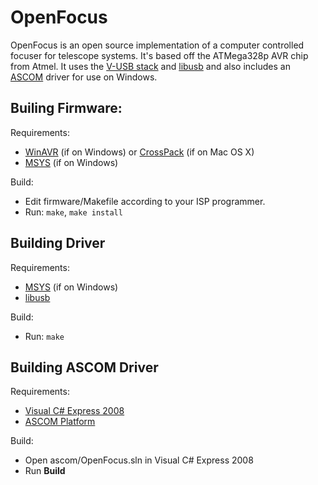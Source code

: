 OpenFocus
=========
OpenFocus is an open source implementation of a computer controlled focuser for
telescope systems. It's based off the ATMega328p AVR chip from Atmel. It uses
the [V-USB stack][vusb] and [libusb][libusb] and also includes an
[ASCOM][ascom] driver for use on Windows.

Builing Firmware:
---------

Requirements:

- [WinAVR][winavr] (if on Windows) or [CrossPack][crosspack] (if on Mac OS X)
- [MSYS][msys] (if on Windows)

Build:

- Edit firmware/Makefile according to your ISP programmer.
- Run: `make`,  `make install`


Building Driver
------

Requirements:

- [MSYS][msys] (if on Windows)
- [libusb][libusb]

Build:

- Run: `make`


Building ASCOM Driver
-----------

Requirements:

- [Visual C# Express 2008][c#]
- [ASCOM Platform][ascom]

Build:

- Open ascom/OpenFocus.sln in Visual C# Express 2008
- Run **Build**

[vusb]:http://www.obdev.at/products/vusb/index.html
[libusb]:http://www.libusb.org/
[winavr]:http://winavr.sourceforge.net/
[crosspack]:http://www.obdev.at/products/crosspack/index.html
[msys]:http://www.mingw.org/wiki/MSYS
[ascom]:http://ascom-standards.org/
[c#]:http://www.microsoft.com/express/Downloads/#2008-Visual-CS
